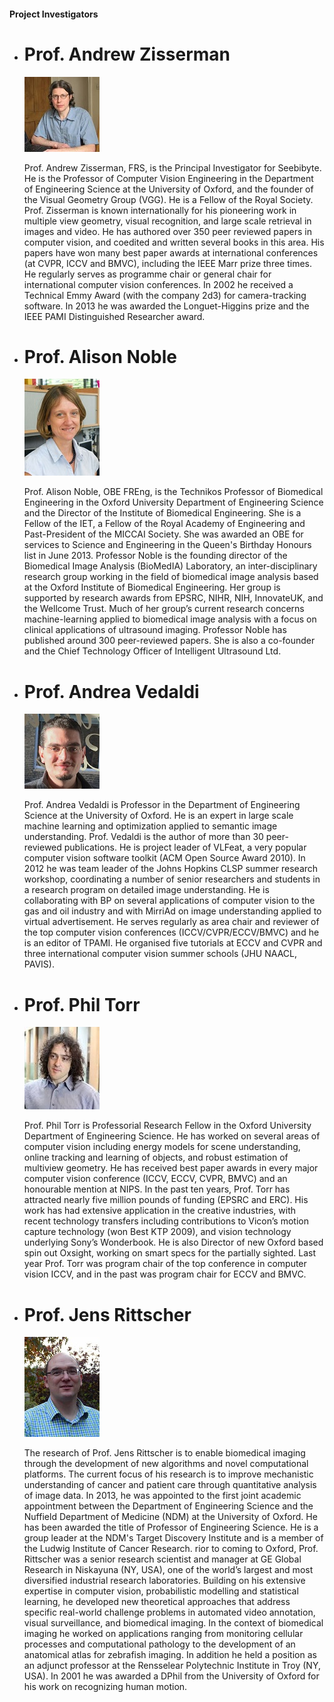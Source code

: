 ####	Project Investigators

*   # Prof. Andrew Zisserman

    ![](images/inv1.jpg)

    Prof. Andrew Zisserman, FRS, is the Principal Investigator for
	Seebibyte. He is the Professor of Computer Vision Engineering
	in the Department of Engineering Science at the University of
	Oxford, and the founder of the Visual Geometry Group (VGG).
	He is a Fellow of the Royal Society. Prof. Zisserman is known
	internationally for his pioneering work in multiple view geometry,
	visual recognition, and large scale retrieval in images and video.
	He has authored over 350 peer reviewed papers in computer vision,
	and coedited and written several books in this area.
	His papers have won many best paper awards at international
	conferences (at CVPR, ICCV and BMVC), including the IEEE Marr
	prize three times. He regularly serves as programme chair or
	general chair for international computer vision conferences.
	In 2002 he received a Technical Emmy Award (with the company 2d3)
	for camera-tracking software. In 2013 he was awarded the Longuet-Higgins
	prize and the IEEE PAMI Distinguished Researcher award.

*   # Prof. Alison Noble

    ![](images/inv2.jpg)

    Prof. Alison Noble, OBE FREng, is the Technikos Professor of Biomedical
	Engineering in the Oxford University Department of Engineering Science
	and the Director of the Institute of Biomedical Engineering. She is a
	Fellow of the IET, a Fellow of the Royal Academy of Engineering and
	Past-President of the MICCAI Society. She was awarded an OBE for services
	to Science and Engineering in the Queen's Birthday Honours list in June 2013\.
	Professor Noble is the founding director of the Biomedical Image Analysis
	(BioMedIA) Laboratory, an inter-disciplinary research group working in the
	field of biomedical image analysis based at the Oxford Institute of Biomedical
	Engineering. Her group is supported by research awards from EPSRC, NIHR, NIH,
	InnovateUK, and the Wellcome Trust. Much of her group’s current research
	concerns machine-learning applied to biomedical image analysis with a focus
	on clinical applications of ultrasound imaging. Professor Noble has published
	around 300 peer-reviewed papers. She is also a co-founder and the Chief Technology
	Officer of Intelligent Ultrasound Ltd.

*   # Prof. Andrea Vedaldi

    ![](images/inv3.jpg)

    Prof. Andrea Vedaldi is Professor in the Department of Engineering Science
	at the University of Oxford. He is an expert in large scale machine learning
	and optimization applied to semantic image understanding. Prof. Vedaldi is
	the author of more than 30 peer-reviewed publications. He is project leader
	of VLFeat, a very popular computer vision software toolkit (ACM Open Source Award 2010).
	In 2012 he was team leader of the Johns Hopkins CLSP summer research workshop,
	coordinating a number of senior researchers and students in a research program
	on detailed image understanding. He is collaborating with BP on several
	applications of computer vision to the gas and oil industry and with MirriAd
	on image understanding applied to virtual advertisement. He serves regularly
	as area chair and reviewer of the top computer vision conferences (ICCV/CVPR/ECCV/BMVC)
	and he is an editor of TPAMI. He organised five tutorials at ECCV and CVPR and three
	international computer vision summer schools (JHU NAACL, PAVIS).

*   # Prof. Phil Torr

    ![](images/inv4.jpg)

    Prof. Phil Torr is Professorial Research Fellow in the Oxford University
	Department of Engineering Science. He has worked on several areas of
	computer vision including energy models for scene understanding, online tracking
	and learning of objects, and robust estimation of multiview geometry.
	He has received best paper awards in every major computer vision conference
	(ICCV, ECCV, CVPR, BMVC) and an honourable mention at NIPS. In the past ten
	years, Prof. Torr has attracted nearly five million pounds of funding (EPSRC and ERC).
	His work has had extensive application in the creative industries, with recent
	technology transfers including contributions to Vicon’s motion capture technology
	(won Best KTP 2009), and vision technology underlying Sony’s Wonderbook.
	He is also Director of new Oxford based spin out Oxsight, working on smart
	specs for the partially sighted. Last year Prof. Torr was program chair of
	the top conference in computer vision ICCV, and in the past was program chair
	for ECCV and BMVC.

*   # Prof. Jens Rittscher

    ![](images/inv5.jpg)

    The research of Prof. Jens Rittscher is to enable biomedical imaging through
	the development of new algorithms and novel computational platforms.
	The current focus of his research is to improve mechanistic understanding
	of cancer and patient care through quantitative analysis of image data.
	In 2013, he was appointed to the first joint academic appointment between
	the Department of Engineering Science and the Nuffield Department of Medicine 
	(NDM) at the University of Oxford. He has been awarded the title of Professor
	of Engineering Science. He is a group leader at the NDM's Target Discovery
	Institute and is a member of the Ludwig Institute of Cancer Research.
	rior to coming to Oxford, Prof. Rittscher was a senior research scientist
	and manager at GE Global Research in Niskayuna (NY, USA), one of the world’s
	largest and most diversified industrial research laboratories. Building on
	his extensive expertise in computer vision, probabilistic modelling and statistical
	learning, he developed new theoretical approaches that address specific real-world
	challenge problems in automated video annotation, visual surveillance, and biomedical
	imaging. In the context of biomedical imaging he worked on applications ranging
	from monitoring cellular processes and computational pathology to the development
	of an anatomical atlas for zebrafish imaging. In addition he held a position as an
	adjunct professor at the Rensselear Polytechnic Institute in Troy (NY, USA). In
	2001 he was awarded a DPhil from the University of Oxford for his work on
	recognizing human motion.
